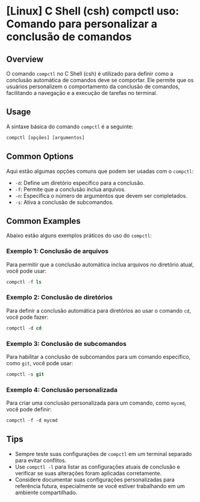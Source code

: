 # [Linux] C Shell (csh) compctl uso: Comando para personalizar a conclusão de comandos

## Overview
O comando `compctl` no C Shell (csh) é utilizado para definir como a conclusão automática de comandos deve se comportar. Ele permite que os usuários personalizem o comportamento da conclusão de comandos, facilitando a navegação e a execução de tarefas no terminal.

## Usage
A sintaxe básica do comando `compctl` é a seguinte:

```csh
compctl [opções] [argumentos]
```

## Common Options
Aqui estão algumas opções comuns que podem ser usadas com o `compctl`:

- `-d`: Define um diretório específico para a conclusão.
- `-f`: Permite que a conclusão inclua arquivos.
- `-n`: Especifica o número de argumentos que devem ser completados.
- `-s`: Ativa a conclusão de subcomandos.

## Common Examples
Abaixo estão alguns exemplos práticos do uso do `compctl`:

### Exemplo 1: Conclusão de arquivos
Para permitir que a conclusão automática inclua arquivos no diretório atual, você pode usar:

```csh
compctl -f ls
```

### Exemplo 2: Conclusão de diretórios
Para definir a conclusão automática para diretórios ao usar o comando `cd`, você pode fazer:

```csh
compctl -d cd
```

### Exemplo 3: Conclusão de subcomandos
Para habilitar a conclusão de subcomandos para um comando específico, como `git`, você pode usar:

```csh
compctl -s git
```

### Exemplo 4: Conclusão personalizada
Para criar uma conclusão personalizada para um comando, como `mycmd`, você pode definir:

```csh
compctl -f -d mycmd
```

## Tips
- Sempre teste suas configurações de `compctl` em um terminal separado para evitar conflitos.
- Use `compctl -l` para listar as configurações atuais de conclusão e verificar se suas alterações foram aplicadas corretamente.
- Considere documentar suas configurações personalizadas para referência futura, especialmente se você estiver trabalhando em um ambiente compartilhado.